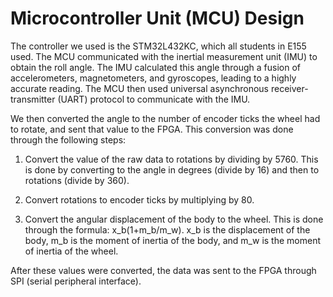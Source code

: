 # Microcontroller Unit (MCU) Design

The controller we used is the STM32L432KC, which all students in E155 used. The MCU communicated with the inertial measurement unit (IMU) to obtain the roll angle. The IMU calculated this angle through a fusion of accelerometers, magnetometers, and gyroscopes, leading to a highly accurate reading. The MCU then used universal asynchronous receiver-transmitter (UART) protocol to communicate with the IMU. 

We then converted the angle to the number of encoder ticks the wheel had to rotate, and sent that value to the FPGA. This conversion was done through the following steps:

1. Convert the value of the raw data to rotations by dividing by 5760. This is done by converting to the angle in degrees (divide by 16) and then to rotations (divide by 360).
   
2. Convert rotations to encoder ticks by multiplying by 80.
3. Convert the angular displacement of the body to the wheel. This is done through the formula: x_b(1+m_b/m_w). x_b is the displacement of the body, m_b is the moment of inertia of the body, and m_w is the moment of inertia of the wheel.

After these values were converted, the data was sent to the FPGA through SPI (serial peripheral interface).
